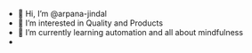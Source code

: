 - 👋 Hi, I’m @arpana-jindal
- 👀 I’m interested in Quality and Products
- 🌱 I’m currently learning automation and all about mindfulness
- 

<!---
arpana-jindal/arpana-jindal is a ✨ special ✨ repository because its `README.md` (this file) appears on your GitHub profile.
You can click the Preview link to take a look at your changes.
--->
